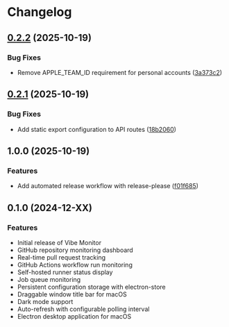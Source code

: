 # Changelog

## [0.2.2](https://github.com/hiragram/vibe-monitor/compare/v0.2.1...v0.2.2) (2025-10-19)


### Bug Fixes

* Remove APPLE_TEAM_ID requirement for personal accounts ([3a373c2](https://github.com/hiragram/vibe-monitor/commit/3a373c2c472d52dd139dc314dd81cfd73323a5b6))

## [0.2.1](https://github.com/hiragram/vibe-monitor/compare/v0.2.0...v0.2.1) (2025-10-19)


### Bug Fixes

* Add static export configuration to API routes ([18b2060](https://github.com/hiragram/vibe-monitor/commit/18b20609553389433ef4d77d8c666fe5a1cfeb8c))

## 1.0.0 (2025-10-19)


### Features

* Add automated release workflow with release-please ([f01f685](https://github.com/hiragram/vibe-monitor/commit/f01f685c2fa337880fa03d76560ede56427aa4d3))

## 0.1.0 (2024-12-XX)

### Features

* Initial release of Vibe Monitor
* GitHub repository monitoring dashboard
* Real-time pull request tracking
* GitHub Actions workflow run monitoring
* Self-hosted runner status display
* Job queue monitoring
* Persistent configuration storage with electron-store
* Draggable window title bar for macOS
* Dark mode support
* Auto-refresh with configurable polling interval
* Electron desktop application for macOS
